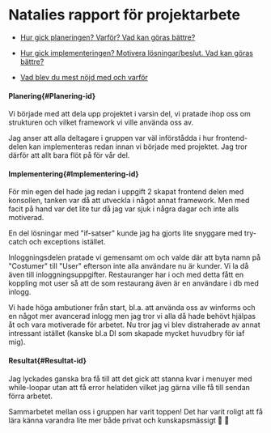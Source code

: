 ﻿# Natalies rapport för projektarbete 

- [Hur gick planeringen? Varför? Vad kan göras bättre?](#Planering-id)

- [Hur gick implementeringen? Motivera lösningar/beslut. Vad kan göras bättre?](#Implementering-id)

- [Vad blev du mest nöjd med och varför](#Resultat-id)

#### Planering{#Planering-id}

Vi började med att dela upp projektet i varsin del, vi pratade ihop oss om strukturen och vilket framework vi 
ville använda oss av.

Jag anser att alla deltagare i gruppen var väl införstådda i hur frontend-delen kan implementeras redan innan
vi började med projektet. Jag tror därför att allt bara flöt på för vår del.


#### Implementering{#Implementering-id}

För min egen del hade jag redan i uppgift 2 skapat frontend delen med konsollen, tanken var då att utveckla
i något annat framework. Men med facit på hand var det lite tur då jag var sjuk i några dagar och inte alls motiverad. 

En del lösningar med "if-satser" kunde jag ha gjorts lite snyggare med try-catch och exceptions istället.

Inloggningsdelen pratade vi gemensamt om och valde där att byta namn på "Costumer" till "User" efterson inte alla
användare nu är kunder. Vi la då även till inloggningsuppgifter.
Restauranger har i och med detta fått en koppling mot user så att de som restaurang även är en användare i db med inlogg. 

Vi hade höga ambutioner från start, bl.a. att använda oss av winforms och en något mer avancerad inlogg men jag tror
vi alla då hade behövt hjälpas åt och vara motiverade för arbetet. Nu tror jag vi blev distraherade av annat intressant
istället (kanske bl.a DI som skapade mycket huvudbry för iaf mig).

#### Resultat{#Resultat-id}

Jag lyckades ganska bra få till att det gick att stanna kvar i menuyer med while-loopar utan att få error helatiden vilket
jag gärna ville få till sendan förra arbetet.

Sammarbetet mellan oss i gruppen har varit toppen! Det har varit roligt att få lära känna varandra lite mer både privat
och kunskapsmässigt 🤩 :star_struck:

